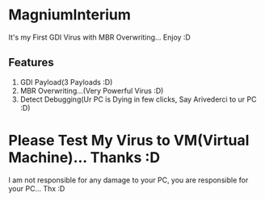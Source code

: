 # MagniumInterium
It's my First GDI Virus with MBR Overwriting... Enjoy :D 

## Features
1. GDI Payload(3 Payloads :D)
2. MBR Overwriting...(Very Powerful Virus :D)
3. Detect Debugging(Ur PC is Dying in few clicks, Say Arivederci to ur PC :D)

# Please Test My Virus to VM(Virtual Machine)... Thanks :D

I am not responsible for any damage to your PC, you are responsible for your PC... Thx :D
